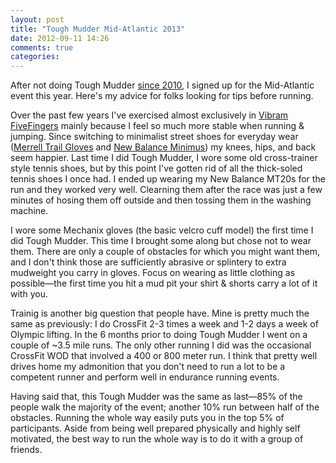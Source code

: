 ```yaml
---
layout: post
title: "Tough Mudder Mid-Atlantic 2013"
date: 2012-09-11 14:26
comments: true
categories: 
---
```

After not doing Tough Mudder [since 2010](http://dinomite.net/blog/2010/tough-mudder-norcal-2010/),
I signed up for the Mid-Atlantic event this year.  Here's my advice for folks
looking for tips before running.

Over the past few years I've exercised almost exclusively in [Vibram
FiveFingers](http://www.vibramfivefingers.com/index.htm) mainly because I feel
so much more stable when running & jumping.  Since switching to minimalist
street shoes for everyday wear ([Merrell Trail Gloves](http://www.merrell.com/US/en-us/Product.mvc.aspx/22875M/50390/Mens/Barefoot-Run-Trail-Glove)
and [New Balance Minimus](http://www.amazon.com/dp/B004KZP5AG/ref=as_li_ss_til?tag=dinomitenet-20&camp=0&creative=0&linkCode=as4&creativeASIN=B004KZP5AG&adid=05E13DHZT6EMTB01FEFZ))
my knees, hips, and back seem happier.  Last time I did Tough Mudder, I wore
some old cross-trainer style tennis shoes, but by this point I've gotten rid of
all the thick-soled tennis shoes I once had.  I ended up wearing my New Balance
MT20s for the run and they worked very well.  Clearning them after the race was
just a few minutes of hosing them off outside and then tossing them in the
washing machine.

I wore some Mechanix gloves (the basic velcro cuff model) the first time I did
Tough Mudder.  This time I brought some along but chose not to wear them. There
are only a couple of obstacles for which you might want them, and I don't think
those are sufficiently abrasive or splintery to extra mudweight you carry in
gloves.  Focus on wearing as little clothing as possible—the first time you hit
a mud pit your shirt & shorts carry a lot of it with you.

Trainig is another big question that people have.  Mine is pretty much the same
as previously: I do CrossFit 2-3 times a week and 1-2 days a week of Olympic
lifting.  In the 6 months prior to doing Tough Mudder I went on a couple of ~3.5
mile runs.  The only other running I did was the occasional CrossFit WOD that
involved a 400 or 800 meter run.  I think that pretty well drives home my
admonition that you don't need to run a lot to be a competent runner and perform
well in endurance running events.

Having said that, this Tough Mudder was the same as last—85% of the people walk
the majority of the event; another 10% run between half of the obstacles.
Running the whole way easily puts you in the top 5% of participants.  Aside from
being well prepared physically and highly self motivated, the best way to run
the whole way is to do it with a group of friends.
